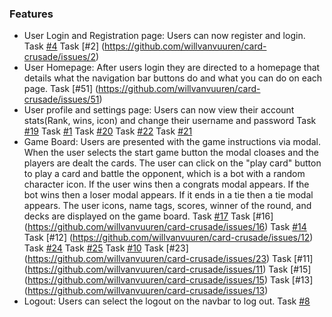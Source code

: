 ### Features
* User Login and Registration page: Users can now register and login. Task [#4](https://github.com/willvanvuuren/card-crusade/issues/4) Task [#2] (https://github.com/willvanvuuren/card-crusade/issues/2)
* User Homepage: After users login they are directed to a homepage that details what the navigation bar buttons do and what you can do on each page. Task [#51] (https://github.com/willvanvuuren/card-crusade/issues/51)
* User profile and settings page: Users can now view their account stats(Rank, wins, icon) and change their username and password Task [#19](https://github.com/willvanvuuren/card-crusade/issues/19) Task [#1](https://github.com/willvanvuuren/card-crusade/issues/1) Task [#20](https://github.com/willvanvuuren/card-crusade/issues/20) Task [#22](https://github.com/willvanvuuren/card-crusade/issues/22) Task [#21](https://github.com/willvanvuuren/card-crusade/issues/21) 
* Game Board: Users are presented with the game instructions via modal. When the user selects the start game button the modal cloases and the players are dealt the cards. The user can click on the "play card" button to play a card and battle the opponent, which is a bot with a random character icon. If the user wins then a congrats modal appears. If the bot wins then a loser modal appears. If it ends in a tie then a tie modal appears. The user icons, name tags, scores, winner of the round, and decks are displayed on the game board. Task [#17](https://github.com/willvanvuuren/card-crusade/issues/17) Task [#16] (https://github.com/willvanvuuren/card-crusade/issues/16) Task [#14](https://github.com/willvanvuuren/card-crusade/issues/14) Task [#12] (https://github.com/willvanvuuren/card-crusade/issues/12) Task [#24](https://github.com/willvanvuuren/card-crusade/issues/24) Task [#25](https://github.com/willvanvuuren/card-crusade/issues/25) Task [#10](https://github.com/willvanvuuren/card-crusade/issues/10) Task [#23] (https://github.com/willvanvuuren/card-crusade/issues/23) Task [#11] (https://github.com/willvanvuuren/card-crusade/issues/11) Task [#15] (https://github.com/willvanvuuren/card-crusade/issues/15) Task [#13] (https://github.com/willvanvuuren/card-crusade/issues/13)
* Logout: Users can select the logout on the navbar to log out. Task [#8](https://github.com/willvanvuuren/card-crusade/issues/8)
